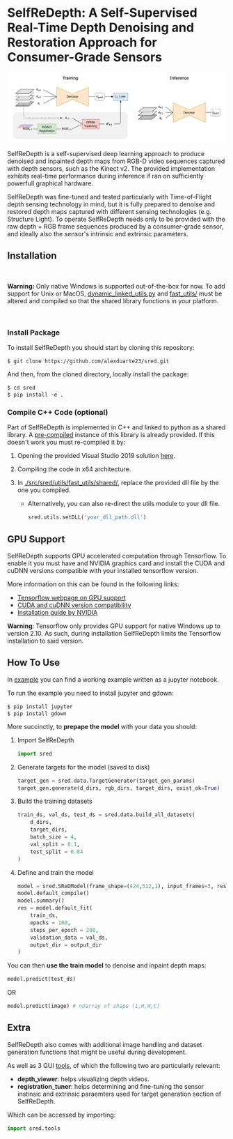 # SelfReDepth: A Self-Supervised Real-Time Depth Denoising and Restoration Approach for Consumer-Grade Sensors

![SelfReDepth's architecture](./images/banner.png)

SelfReDepth is a self-supervised deep learning approach to produce denoised and inpainted depth maps from RGB-D video sequences captured with depth sensors, such as the Kinect v2. The provided implementation exhibits real-time performance during inference if ran on sufficiently powerfull graphical hardware.

SelfReDepth was fine-tuned and tested particularly with Time-of-Flight depth sensing technology in mind, but it is fully prepared to denoise and restored depth maps captured with different sensing technologies (e.g. Structure Light). To operate SelfReDepth needs only to be provided with the raw depth + RGB frame sequences produced by a consumer-grade sensor, and ideally also the sensor's intrinsic and extrinsic parameters.


## Installation

<br>

**Warning:** Only native Windows is supported out-of-the-box for now. To add support for Unix or MacOS, [dynamic_linked_utils.py](./src/sred/utils/dynamic_linked_utils.py) and [fast_utils/](./src/sred/utils/fast_utils/) must be altered and compiled so that the shared library functions in your platform.

<br>

### **Install Package**
To install SelfReDepth you should start by cloning this repository:

    $ git clone https://github.com/alexduarte23/sred.git

And then, from the cloned directory, locally install the package:

    $ cd sred
    $ pip install -e .


### **Compile C++ Code (optional)**

Part of SelfReDepth is implemented in C++ and linked to python as a shared library.
A [pre-compiled](./src/sred/utils/fast_utils/pre-built/) instance of this library is already provided. If this doesn't work you must re-compiled it by:
1. Opening the provided Visual Studio 2019 solution [here](./src/sred/utils/fast_utils/).
2. Compiling the code in x64 architecture.
3. In [./src/sred/utils/fast_utils/shared/](./src/sred/utils/fast_utils/shared/), replace the provided dll file by the one you compiled. 

    - Alternatively, you can also re-direct the utils module to your dll file.
        ```python
        sred.utils.setDLL('your_dll_path.dll')
        ```


## GPU Support

SelfReDepth supports GPU accelerated computation through Tensorflow. To enable it you must have and NVIDIA graphics card and install the CUDA and cuDNN versions compatible with your installed tensorflow version.

More information on this can be found in the following links:
- [Tensorflow webpage on GPU support](https://www.tensorflow.org/install/pip#windows-native)
- [CUDA and cuDNN version compatibility](https://www.tensorflow.org/install/source#gpu)
- [Installation guide by NVIDIA](https://docs.nvidia.com/deeplearning/cudnn/install-guide/index.html#install-windows)

**Warning**: Tensorflow only provides GPU support for native Windows up to version 2.10. As such, during installation SelfReDepth limits the Tensorflow installation to said version.


## How To Use

In [example](./examples/train_and_test.ipynb) you can find a working example written as a jupyter notebook.

To run the example you need to install jupyter and gdown:
    
    $ pip install jupyter
    $ pip install gdown

More succinctly, to **prepape the model** with your data you should:
1. Import SelfReDepth
    
    ```python
    import sred
    ```
2. Generate targets for the model (saved to disk)
    
    ```python
    target_gen = sred.data.TargetGenerator(target_gen_params)
    target_gen.generate(d_dirs, rgb_dirs, target_dirs, exist_ok=True)
    ```

3. Build the training datasets
    
    ```python
    train_ds, val_ds, test_ds = sred.data.build_all_datasets(
        d_dirs,
        target_dirs,
        batch_size = 4,
        val_split = 0.1,
        test_split = 0.04
    )
    ```

4. Define and train the model
    
    ```python
    model = sred.SReDModel(frame_shape=(424,512,1), input_frames=3, residual=-1)
    model.default_compile()
    model.summary()
    res = model.default_fit(
        train_ds,
        epochs = 100,
        steps_per_epoch = 200,
        validation_data = val_ds,
        output_dir = output_dir
    )
    ```

You can then **use the train model** to denoise and inpaint depth maps:

```python
model.predict(test_ds)
```
OR

```python
model.predict(image) # ndarray of shape (1,H,W,C)
```

## Extra

SelfReDepth also comes with additional image handling and dataset generation functions that might be useful during development.

As well as 3 GUI [tools](./src/sred/tools/), of which the following two are particularly relevant:
- **depth_viewer**: helps visualizing depth videos.
- **registration_tuner**: helps determining and fine-tuning the sensor instinsic and extrinsic paraemters used for target generation section of SelfReDepth.

Which can be accessed by importing:

```python
import sred.tools
```